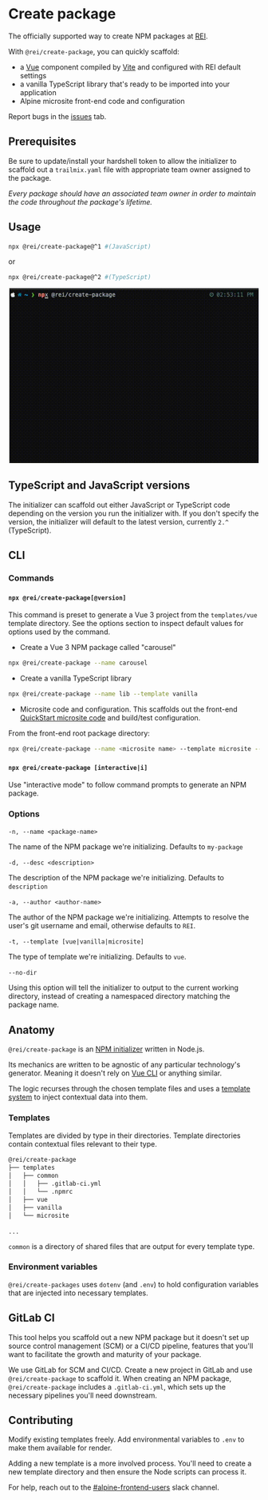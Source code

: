 # Create package

The officially supported way to create NPM packages at [REI](https://www.rei.com/).

With `@rei/create-package`, you can quickly scaffold:

- a [Vue](https://vuejs.org/) component compiled by [Vite](https://vitejs.dev/) and configured with REI default settings
- a vanilla TypeScript library that's ready to be imported into your application
- Alpine microsite front-end code and configuration

Report bugs in the [issues](https://github.com/rei/create-package/issues) tab.

## Prerequisites

Be sure to update/install your hardshell token to allow the initializer to scaffold out a `trailmix.yaml` file with appropriate team owner assigned to the package. 

*Every package should have an associated team owner in order to maintain the code throughout the package's lifetime.*

## Usage

```sh
npx @rei/create-package@^1 #(JavaScript)
```

or

```sh
npx @rei/create-package@^2 #(TypeScript)
```

<p align='center'>
<img src='./rei-create-package.gif' alt='npx @rei/create-package' width="500">
</p>

## TypeScript and JavaScript versions

The initializer can scaffold out either JavaScript or TypeScript code depending on the version you run the initializer with. If you don't specify the version, the initializer will default to the latest version, currently `2.^` (TypeScript).

## CLI

### Commands

#### `npx @rei/create-package[@version]`

This command is preset to generate a Vue 3 project from the `templates/vue` template directory. See the options section to inspect default values for options used by the command.

- Create a Vue 3 NPM package called "carousel"

```sh
npx @rei/create-package --name carousel
```

- Create a vanilla TypeScript library

```sh
npx @rei/create-package --name lib --template vanilla
```

- Microsite code and configuration. This scaffolds out the front-end [QuickStart microsite code](https://git.rei.com/projects/QM/repos/quickstart-microsite/browse) and build/test configuration.

From the front-end root package directory:

```sh
npx @rei/create-package --name <microsite name> --template microsite --no-dir
```

#### `npx @rei/create-package [interactive|i]`

Use "interactive mode" to follow command prompts to generate an NPM package.

### Options

`-n, --name <package-name>`

The name of the NPM package we're initializing. Defaults to `my-package`

`-d, --desc <description>`

The description of the NPM package we're initializing. Defaults to `description`

`-a, --author <author-name>`

The author of the NPM package we're initializing. Attempts to resolve the user's git username and email, otherwise defaults to `REI`.

`-t, --template [vue|vanilla|microsite]`

The type of template we're initializing. Defaults to `vue`.

`--no-dir`

Using this option will tell the initializer to output to the current working directory, instead of creating a namespaced directory matching the package name.

## Anatomy

`@rei/create-package` is an [NPM initializer](https://docs.npmjs.com/cli/v9/commands/npm-init) written in Node.js.

Its mechanics are written to be agnostic of any particular technology's generator. Meaning it doesn't rely on [Vue CLI](https://cli.vuejs.org/) or anything similar.

The logic recurses through the chosen template files and uses a [template system](https://www.npmjs.com/package/mustache) to inject contextual data into them.

### Templates

Templates are divided by type in their directories. Template directories contain contextual files relevant to their type.

```
@rei/create-package
├── templates
│   ├── common
│   │   ├── .gitlab-ci.yml
│   │   └── .npmrc
│   ├── vue
│   ├── vanilla
│   └── microsite

...
```

`common` is a directory of shared files that are output for every template type.

### Environment variables

`@rei/create-packages` uses `dotenv` (and `.env`) to hold configuration variables that are injected into necessary templates.

## GitLab CI

This tool helps you scaffold out a new NPM package but it doesn't set up source control management (SCM) or a CI/CD pipeline, features that you'll want to facilitate the growth and maturity of your package.

We use GitLab for SCM and CI/CD. Create a new project in GitLab and use `@rei/create-package` to scaffold it. When creating an NPM package, `@rei/create-package` includes a `.gitlab-ci.yml`, which sets up the necessary pipelines you'll need downstream.

## Contributing

Modify existing templates freely. Add environmental variables to `.env` to make them available for render.

Adding a new template is a more involved process. You'll need to create a new template directory and then ensure the Node scripts can process it.

For help, reach out to the [#alpine-frontend-users](https://rei.slack.com/archives/CLWJC9FFW) slack channel.
